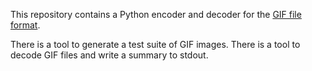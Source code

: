 This repository contains a Python encoder and decoder for the [GIF file format](https://www.w3.org/Graphics/GIF/spec-gif89a.txt).

There is a tool to generate a test suite of GIF images.
There is a tool to decode GIF files and write a summary to stdout.
